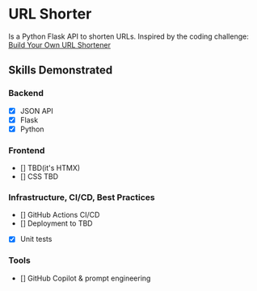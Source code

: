 # URL Shorter

Is a Python Flask API to shorten URLs. Inspired by the coding challenge: [Build Your Own URL Shortener](https://codingchallenges.fyi/challenges/challenge-url-shortener/)

## Skills Demonstrated

### Backend

- [x] JSON API
- [x] Flask
- [x] Python

### Frontend

- [] TBD(it's HTMX)
- [] CSS TBD

### Infrastructure, CI/CD, Best Practices

- [] GitHub Actions CI/CD
- [] Deployment to TBD
- [x] Unit tests

### Tools

- [] GitHub Copilot & prompt engineering
